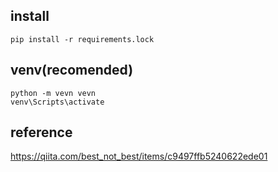 

## install
```
pip install -r requirements.lock
```


## venv(recomended)  

```
python -m vevn vevn
venv\Scripts\activate
```

## reference  
https://qiita.com/best_not_best/items/c9497ffb5240622ede01